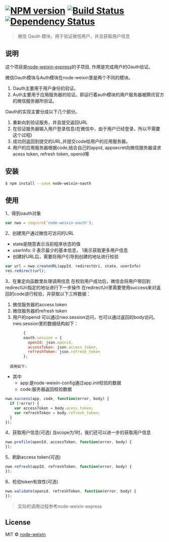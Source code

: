 #  [![NPM version][npm-image]][npm-url] [![Build Status][travis-image]][travis-url] [![Dependency Status][daviddm-image]][daviddm-url]

> 微信 Oauth 模块，用于验证微信用户，并且获取用户信息


## 说明

这个项目是[node-weixin-express](https://github.com/node-weixin/node-weixin-express)的子项目,
作用是完成用户的Oauth验证。

微信Oauth模块与Auth模块在node-weixin里是两个不同的模块。
  1. Oauth主要用于用户身份的验证。
  2. Auth主要用于应用服务器的验证。即运行着auth模块的用户服务器被腾讯官方的微信服务器所验证。
  
Oauth的实现主要分成以下几个部分。
  1. 重新向到验证服务，并且提交返回URL
  2. 在验证服务器输入用户登录信息(在微信中，由于用户已经登录，所以不需要这个过程)
  3. 成功则返回到提交的URL,并提交code给用户的应用服务器。
  4. 用户的应用服务器根据code,结合自己的appid, appsecret向微信服务器请求acess token, refresh token, openid等


## 安装

```sh
$ npm install --save node-weixin-oauth
```


## 使用

1、得到oauth对象

```js
var nwo = require('node-weixin-oauth');
```
2、创建用户通过微信可访问的URL
  - state是随意表示当前程序状态的值
  - userInfo: 0 表示最少的基本信息， 1表示获取更多用户信息
  - 创建好URL后，需要将用户引导到创建的地址进行校验

```js
var url = nwo.createURL(appId, redirectUri, state, userInfo)
res.redirect(url);
```

3、在重定向函数里处理调用信息
 在校验用户成功后，微信会将用户带回到redirectUri指定的地址进行下一步操作
 在redirectUri里需要使用success来对返回的code进行校验，并获取以下三样数据：
  1. 微信服务器的access token
  2. 微信服务器的refresh token
  3. 用户的openid
 可以通过nwo.session访问，也可以通过返回的body访问。
 nwo.session里的数据结构如下：

```js
        {
        oauth.session = {
          openId: json.openid,
          accessToken: json.access_token,
          refreshToken: json.refresh_token
        };
```

      调用如下:
*   其中
    - app:是node-weixin-config通过app.init校验的数据
    - code:服务器返回校验数据

```js
nwo.success(app, code, function(error, body) {
  if (!error) {
    var accessToken = body.acess_token;
    var refreshToken = body.refresh_token;
  }
});
```

4、获取用户信息(可选)
  当scope为1时，我们还可以进一步的获取用户信息
 
 
```js
nwo.profile(openId, accessToken, function(error, body) {
});
```
5、刷新access token(可选)

```js
nwo.refresh(appId, refreshToken, function(error, body) {
});
```

6、检验token有效性(可选)

```js
nwo.validate(openid, refreshToken, function(error, body) {
});
```

>实际的调用过程参考node-weixin-express


## License

MIT © [node-weixin](blog.3gcnbeta.com)


[npm-image]: https://badge.fury.io/js/node-weixin-oauth.svg
[npm-url]: https://npmjs.org/package/node-weixin-oauth
[travis-image]: https://travis-ci.org/node-weixin/node-weixin-oauth.svg?branch=master
[travis-url]: https://travis-ci.org/node-weixin/node-weixin-oauth
[daviddm-image]: https://david-dm.org/node-weixin/node-weixin-oauth.svg?theme=shields.io
[daviddm-url]: https://david-dm.org/node-weixin/node-weixin-oauth
